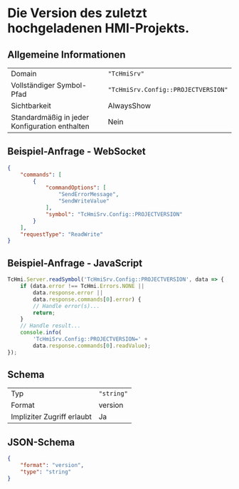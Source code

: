 # Die Version des zuletzt hochgeladenen HMI-Projekts.

## Allgemeine Informationen

|  |  |
| - | - |
| Domain | `"TcHmiSrv"` |
| Vollständiger Symbol-Pfad | `"TcHmiSrv.Config::PROJECTVERSION"` |
| Sichtbarkeit | AlwaysShow |
| Standardmäßig in jeder Konfiguration enthalten | Nein |

## Beispiel-Anfrage - WebSocket

```json
{
    "commands": [
        {
            "commandOptions": [
                "SendErrorMessage",
                "SendWriteValue"
            ],
            "symbol": "TcHmiSrv.Config::PROJECTVERSION"
        }
    ],
    "requestType": "ReadWrite"
}
```

## Beispiel-Anfrage - JavaScript

```javascript
TcHmi.Server.readSymbol('TcHmiSrv.Config::PROJECTVERSION', data => {
    if (data.error !== TcHmi.Errors.NONE ||
        data.response.error ||
        data.response.commands[0].error) {
        // Handle error(s)...
        return;
    }
    // Handle result...
    console.info(
        'TcHmiSrv.Config::PROJECTVERSION=' +
        data.response.commands[0].readValue);
});
```

## Schema

|  |  |
| - | - |
| Typ | `"string"` |
| Format | version |
| Impliziter Zugriff erlaubt | Ja |

## JSON-Schema

```json
{
    "format": "version",
    "type": "string"
}
```
